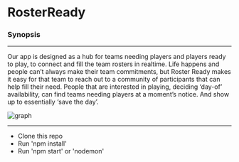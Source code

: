 # RosterReady

### Synopsis
***
Our app is designed as a hub for teams needing players and players ready to play, to connect and fill the team rosters in realtime. 
Life happens and people can’t always make their team commitments, but Roster Ready makes it easy for that team to reach out to a community of participants that can help fill their need. 
People that are interested in playing, deciding ‘day-of’ availability, can find teams needing players at a moment’s notice. And show up to essentially ‘save the day’. 

![graph](https://user-images.githubusercontent.com/17747867/29744030-273d70c0-8a51-11e7-966f-22918356bb49.png)

***

* Clone this repo
* Run 'npm install'
* Run 'npm start' or 'nodemon'
